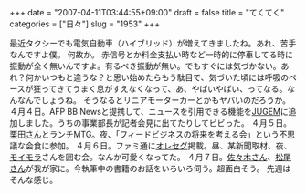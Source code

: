 +++
date = "2007-04-11T03:44:55+09:00"
draft = false
title = "てくてく"
categories = ["日々"]
slug = "1953"
+++

最近タクシーでも電気自動車（ハイブリッド）が増えてきましたね。あれ、苦手なんですよ僕。
何故か。
赤信号とか料金支払い時など一時的に停車してる時に振動が全く無いんですよ。有るべき振動が無い。でもすぐには気づかない。あれ？何かいつもと違うな？と思い始めたらもう駄目で、気づいた頃には呼吸のペースが狂ってきてうまく息がすえなくなって、あ、やばいやばい、ってなる。なんなんでしょうね。
そうなるとリニアモーターカーとかもヤバいのだろうか。
４月４日。AFP BB Newsと提携して、ニュースを引用できる機能を<a href="http://jugem.jp" target="_blank">JUGEM</a>に追加しました。うちの事業部長が記者会見に出てたりしてビビった。
４月５日。<a href="http://www.cbc-net.com/" target="_blank">栗田さん</a>とランチMTG。夜、「フィードビジネスの将来を考える会」という不思議な会食に参加。
４月６日。ファミ通に<a href="http://oreseg.com" target="_blank">オレセグ</a>掲載。昼、某新聞取材、夜、<a href="http://vgzh.dtdns.net/mt/" target="_blank">モイモラ</a>さんを囲む会。なんか可愛くなってた。
４月７日。<a href="http://www.amazon.co.jp/%E3%82%B0%E3%83%BC%E3%82%B0%E3%83%AB%E2%80%95Google-%E6%97%A2%E5%AD%98%E3%81%AE%E3%83%93%E3%82%B8%E3%83%8D%E3%82%B9%E3%82%92%E7%A0%B4%E5%A3%8A%E3%81%99%E3%82%8B-%E6%96%87%E6%98%A5%E6%96%B0%E6%9B%B8-501-%E4%BD%90%E3%80%85%E6%9C%A8/dp/4166605011" target="_blank">佐々木さん</a>、<a href="http://www.taikomatsuo.com/" target="_blank">松尾さん</a>が我が家に。今執筆中の書籍のお話をいろいろ伺う。超面白そう。
先週はそんな感じ。
